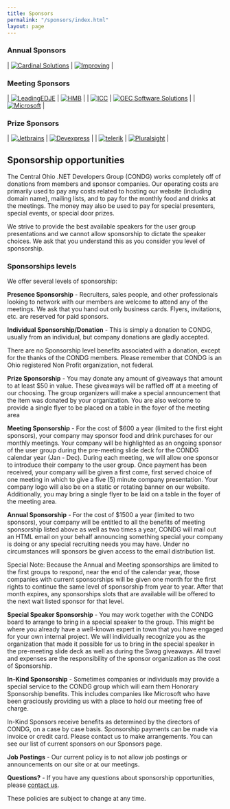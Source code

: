 ```yaml
---
title: Sponsors
permalink: "/sponsors/index.html"
layout: page
---
```

<style> table { border: 0px; } </style>

### Annual Sponsors

| [![Cardinal Solutions](/images/sponsors/cardinal_solutions_large.png "Cardinal Solutions")](http://www.cardinalsolutions.com/) | [![Improving](/images/sponsors/improving_large.png "Improving")](http://www.improving.com/) | 

### Meeting Sponsors

| [![LeadingEDJE](/images/sponsors/leadingedje_large.png "LeadingEDJE")](http://leadingedje.com/) | [![HMB](/images/sponsors/hmb_large.png "HMB")](http://hmbnet.com/) | 
| [![ICC](/images/sponsors/icc_large.png "ICC")](http://www.icctechnology.com/) | [![OEC Software Solutions](/images/sponsors/oec_software_solutions_large.png "OEC Software Solutions")](http://www.oeconnection.com/) | 
| [![Microsoft](/images/sponsors/microsoft_large.png "Microsoft")](http://microsoft.com/) | 

### Prize Sponsors

| [![Jetbrains](/images/sponsors/jetbrains_large.png "Jetbrains")](http://jetbrains.com/) | [![Devexpress](/images/sponsors/devexpress_large.png "Devexpress")](http://devexpress.com/) | 
| [![telerik](/images/sponsors/telerik_large.png "Telerik")](http://telerik.com/) | [![Pluralsight](/images/sponsors/pluralsight_large.png "Pluralsight")](http://pluralsight.com/) | 

## Sponsorship opportunities

The Central Ohio .NET Developers Group (CONDG) works completely off of donations from members
and sponsor companies. Our operating costs are primarily used to pay any costs related to hosting our
website (including domain name), mailing lists, and to pay for the monthly food and drinks at the
meetings. The money may also be used to pay for special presenters, special events, or special door
prizes.

We strive to provide the best available speakers for the user group presentations and we cannot allow
sponsorship to dictate the speaker choices. We ask that you understand this as you consider you level of
sponsorship.

### Sponsorships levels

We offer several levels of sponsorship:

**Presence Sponsorship** - Recruiters, sales people, and other professionals looking to network with our
members are welcome to attend any of the meetings. We ask that you hand out only business cards.
Flyers, invitations, etc. are reserved for paid sponsors.

**Individual Sponsorship/Donation** - This is simply a donation to CONDG, usually from an individual, but
company donations are gladly accepted.

There are no Sponsorship level benefits associated with a donation, except for the thanks of the CONDG members.
Please remember that CONDG is an Ohio registered Non Profit organization, not federal.

**Prize Sponsorship** - You may donate any amount of giveaways that amount to at least $50 in value.
These giveaways will be raffled off at a meeting of our choosing. The group organizers will make a
special announcement that the item was donated by your organization. You are also welcome to
provide a single flyer to be placed on a table in the foyer of the meeting area

**Meeting Sponsorship** - For the cost of $600 a year (limited to the first eight sponsors), your company
may sponsor food and drink purchases for our monthly meetings. Your company will be highlighted as
an ongoing sponsor of the user group during the pre-meeting slide deck for the CONDG calendar year
(Jan - Dec). During each meeting, we will allow one sponsor to introduce their company to the user
group. Once payment has been received, your company will be given a first come, first served choice of
one meeting in which to give a five (5) minute company presentation. Your company logo will also be on
a static or rotating banner on our website. Additionally, you may bring a single flyer to be laid on a table
in the foyer of the meeting area.

**Annual Sponsorship** - For the cost of $1500 a year (limited to two sponsors), your company will be
entitled to all the benefits of meeting sponsorship listed above as well as two times a year, CONDG will 
mail out an HTML email on your behalf announcing something special your company is doing or any
special recruiting needs you may have. Under no circumstances will sponsors be given access to the
email distribution list.

Special Note: Because the Annual and Meeting sponsorships are limited to the first groups to respond,
near the end of the calendar year, those companies with current sponsorships will be given one month
for the first rights to continue the same level of sponsorship from year to year. After that month expires,
any sponsorships slots that are available will be offered to the next wait listed sponsor for that level.

**Special Speaker Sponsorship** - You may work together with the CONDG board to arrange to bring in a
special speaker to the group. This might be where you already have a well-known expert in town that
you have engaged for your own internal project. We will individually recognize you as the organization
that made it possible for us to bring in the special speaker in the pre-meeting slide deck as well as during
the Swag giveaways. All travel and expenses are the responsibility of the sponsor organization as the
cost of Sponsorship.

**In-Kind Sponsorship** - Sometimes companies or individuals may provide a special service to
the CONDG group which will earn them Honorary Sponsorship benefits. This includes companies like
Microsoft who have been graciously providing us with a place to hold our meeting free of charge.

In-Kind Sponsors receive benefits as determined by the directors of CONDG, on a case by case basis.
Sponsorship payments can be made via invoice or credit card. Please contact us to make arrangements.
You can see our list of current sponsors on our Sponsors page.

**Job Postings** - Our current policy is to not allow job postings or announcements on our site or at our
meetings.

**Questions?** - If you have any questions about sponsorship opportunities, please [contact us](/contact).

These policies are subject to change at any time.